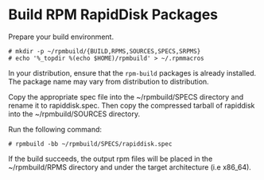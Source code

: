 # Build RPM RapidDisk Packages

Prepare your build environment.
```console
# mkdir -p ~/rpmbuild/{BUILD,RPMS,SOURCES,SPECS,SRPMS}
# echo '%_topdir %(echo $HOME)/rpmbuild' > ~/.rpmmacros
```

In your distribution, ensure that the `rpm-build` packages is already installed. The package name
may vary from distribution to distribution.

Copy the appropriate spec file into the ~/rpmbuild/SPECS directory and rename it to rapiddisk.spec.
Then copy the compressed tarball of rapiddisk into the ~/rpmbuild/SOURCES directory.

Run the following command:
```console
# rpmbuild -bb ~/rpmbuild/SPECS/rapiddisk.spec
```

If the build succeeds, the output rpm files will be placed in the ~/rpmbuild/RPMS directory and
under the target architecture (i.e x86_64).
